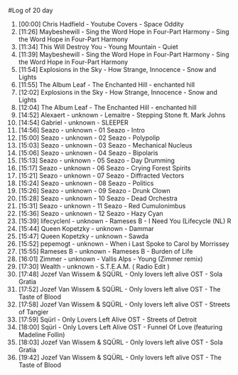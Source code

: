 #Log of 20 day

1. [00:00] Chris Hadfield - Youtube Covers - Space Oddity
1. [11:26] Maybeshewill - Sing the Word Hope in Four-Part Harmony - Sing the Word Hope in Four-Part Harmony
1. [11:34] This Will Destroy You - Young Mountain - Quiet
1. [11:39] Maybeshewill - Sing the Word Hope in Four-Part Harmony - Sing the Word Hope in Four-Part Harmony
1. [11:54] Explosions in the Sky - How Strange, Innocence - Snow and Lights
1. [11:55] The Album Leaf - The Enchanted Hill - enchanted hill
1. [12:02] Explosions in the Sky - How Strange, Innocence - Snow and Lights
1. [12:04] The Album Leaf - The Enchanted Hill - enchanted hill
1. [14:52] Alexaert - unknown - Lemaitre - Stepping Stone ft. Mark Johns
1. [14:54] Gabriel - unknown - SLEEPER
1. [14:56] Seazo - unknown - 01 Seazo - Intro
1. [15:00] Seazo - unknown - 02 Seazo - Polypolip
1. [15:03] Seazo - unknown - 03 Seazo - Mechanical Nucleus
1. [15:06] Seazo - unknown - 04 Seazo - Bipolaris
1. [15:13] Seazo - unknown - 05 Seazo - Day Drumming
1. [15:17] Seazo - unknown - 06 Seazo - Crying Forest Spirits
1. [15:21] Seazo - unknown - 07 Seazo - Diffracted Vectors
1. [15:24] Seazo - unknown - 08 Seazo - Politics
1. [15:26] Seazo - unknown - 09 Seazo - Drunk Clown
1. [15:28] Seazo - unknown - 10 Seazo - Dead Orchestra
1. [15:31] Seazo - unknown - 11 Seazo - Red Cumulonimbus
1. [15:36] Seazo - unknown - 12 Seazo - Hazy Cyan
1. [15:39] lifecyclenl - unknown - Rameses B - I Need You (Lifecycle (NL) R
1. [15:44] Queen Kopetzky - unknown - Dammar
1. [15:47] Queen Kopetzky - unknown - Sawda
1. [15:52] pepemogt - unknown - When i Last Spoke to Carol by Morrissey
1. [15:55] Rameses B - unknown - Rameses B - Burden of Life
1. [16:01] Zimmer - unknown - Vallis Alps - Young (Zimmer remix)
1. [17:30] Wealth - unknown - S.T.E.A.M.  ( Radio Edit )
1. [17:48] Jozef Van Wissem & SQÜRL - Only lovers left alive OST - Sola Gratia
1. [17:52] Jozef Van Wissem & SQÜRL - Only lovers left alive OST - The Taste of Blood
1. [17:58] Jozef Van Wissem & SQÜRL - Only lovers left alive OST - Streets of Tangier
1. [17:59] Sqürl - Only Lovers Left Alive OST - Streets of Detroit
1. [18:00] Sqürl - Only Lovers Left Alive OST - Funnel Of Love (featuring Madeline Follin)
1. [18:03] Jozef Van Wissem & SQÜRL - Only lovers left alive OST - Sola Gratia
1. [19:42] Jozef Van Wissem & SQÜRL - Only lovers left alive OST - The Taste of Blood
